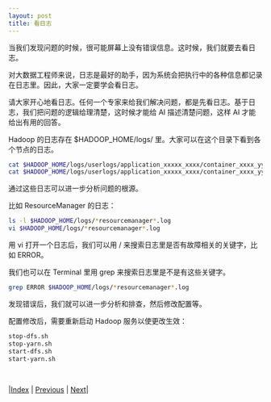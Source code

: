 ```yaml
---
layout: post
title: 看日志
---
```


当我们发现问题的时候，很可能屏幕上没有错误信息。这时候，我们就要去看日志。

对大数据工程师来说，日志是最好的助手，因为系统会把执行中的各种信息都记录在日志里。因此，大家一定要学会看日志。

请大家开心地看日志。任何一个专家来给我们解决问题，都是先看日志。基于日志，我们把问题的逻辑给理清楚，这时候才能给 AI 描述清楚问题，这样 AI 才能给出有用的回答。

Hadoop 的日志存在 $HADOOP_HOME/logs/ 里。大家可以在这个目录下看到各个节点的日志。

```bash
cat $HADOOP_HOME/logs/userlogs/application_xxxxx_xxxx/container_xxxx_yyyyyyyyyyy/stdout
cat $HADOOP_HOME/logs/userlogs/application_xxxxx_xxxx/container_xxxx_yyyyyyyyyyy/stderr
```

通过这些日志可以进一步分析问题的根源。

比如 ResourceManager 的日志：

```bash
ls -l $HADOOP_HOME/logs/*resourcemanager*.log
vi $HADOOP_HOME/logs/*resourcemanager*.log
```

用 vi 打开一个日志后，我们可以用 / 来搜索日志里是否有故障相关的关键字，比如 ERROR。

我们也可以在 Terminal 里用 grep 来搜索日志里是不是有这些关键字。

```bash
grep ERROR $HADOOP_HOME/logs/*resourcemanager*.log
```

发现错误后，我们就可以进一步分析和排查，然后修改配置等。

配置修改后，需要重新启动 Hadoop 服务以使更改生效：

```bash
stop-dfs.sh
stop-yarn.sh
start-dfs.sh
start-yarn.sh
```

<br/>

|[Index](../) | [Previous](7-debug) | [Next](11-gpt)|

